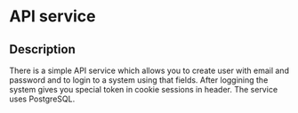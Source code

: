 # API service 
## Description
There is a simple API service which allows you to create user with email and password and to login to a system using that fields. After loggining the system gives you special token in cookie sessions in header.
The service uses PostgreSQL.